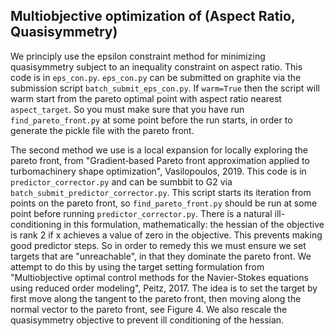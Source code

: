 
## Multiobjective optimization of (Aspect Ratio, Quasisymmetry)

We principly use the epsilon constraint method for minimizing quasisymmetry subject 
to an inequality constraint on aspect ratio. This code is in `eps_con.py`. `eps_con.py`
can be submitted on graphite via the submission script `batch_submit_eps_con.py`.
If `warm=True` then the script will warm start from the pareto optimal point with aspect
ratio nearest `aspect_target`. So you must make sure that you have run `find_pareto_front.py`
at some point before the run starts, in order to generate the pickle file with the 
pareto front.

The second method we use is a local expansion for locally exploring the pareto front, from
"Gradient‑based Pareto front approximation applied to turbomachinery shape optimization", 
Vasilopoulos, 2019. This code is in `predictor_corrector.py` and can be sumbbit to G2 via
`batch_submit_predictor_corrector.py`. This script starts its iteration from points on the 
pareto front, so `find_pareto_front.py` should be run at some point before running 
`predictor_corrector.py`. There is a natural ill-conditioning in this formulation,
mathematically: the hessian of the objective is rank 2 if x achieves a value of zero
in the objective. This prevents making good predictor steps. So in order to remedy this
we must ensure we set targets that are "unreachable", in that they dominate the pareto front.
We attempt to do this by using the target setting formulation from 
"Multiobjective optimal control methods for the Navier-Stokes equations using reduced order 
modeling", Peitz, 2017. The idea is to set the target by first move along the tangent to 
the pareto front, then moving along the normal vector to the pareto front, see Figure 4. 
We also rescale the quasisymmetry objective to prevent ill conditioning of the hessian.
